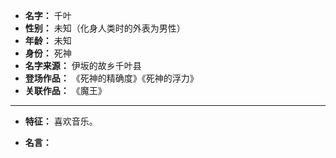 
- **名字：** 千叶
- **性别：** 未知（化身人类时的外表为男性）
- **年龄：** 未知
- **身份：** 死神
- **名字来源：** 伊坂的故乡千叶县
- **登场作品：** 《死神的精确度》《死神的浮力》
- **关联作品：** 《魔王》 

---

- **特征：** 喜欢音乐。

- **名言：** 